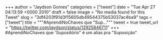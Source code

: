 
+++
author = "Jaydson Gomes"
categories = ["tweet"]
date = "Tue Apr 27 04:13:59 +0000 2010"
draft = false
image = "No media found for this Tweet"
slug = "3df4203f91d3f15605db49544375b53037ac4ba9"
tags = ["tweet"]
title = """#AprendiNoChaves que "Sup..."""
tweet = true
tweet_url = "https://twitter.com/jaydson/status/12925846711"
+++
#AprendiNoChaves que 'Supositório" é um alias pra "Suposição"

